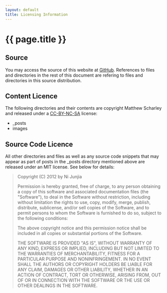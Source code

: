 ```yaml
---
layout: default
title: Licensing Information
---
```


{{ page.title }}
================

Source
------

You may access the source of this website at [GitHub][github-source].
References to files and directories in the rest of this document are
refering to files and directories in this source distribution.

Content Licence
---------------

The following directories and their contents are copyright Matthew Scharley
and released under a [CC-BY-NC-SA][cc-license] license:

* \_posts
* images

Source Code Licence
-------------------

All other directories and files as well as any source code snippets that may 
appear as part of posts in the \_posts directory mentioned above are 
released under an MIT license. See below for details:

> Copyright (C) 2012 by Ni Junjia
> 
> Permission is hereby granted, free of charge, to any person obtaining a copy
> of this software and associated documentation files (the "Software"), to deal
> in the Software without restriction, including without limitation the rights
> to use, copy, modify, merge, publish, distribute, sublicense, and/or sell
> copies of the Software, and to permit persons to whom the Software is
> furnished to do so, subject to the following conditions:
> 
> The above copyright notice and this permission notice shall be included in
> all copies or substantial portions of the Software.
> 
> THE SOFTWARE IS PROVIDED "AS IS", WITHOUT WARRANTY OF ANY KIND, EXPRESS OR
> IMPLIED, INCLUDING BUT NOT LIMITED TO THE WARRANTIES OF MERCHANTABILITY,
> FITNESS FOR A PARTICULAR PURPOSE AND NONINFRINGEMENT. IN NO EVENT SHALL THE
> AUTHORS OR COPYRIGHT HOLDERS BE LIABLE FOR ANY CLAIM, DAMAGES OR OTHER
> LIABILITY, WHETHER IN AN ACTION OF CONTRACT, TORT OR OTHERWISE, ARISING FROM,
> OUT OF OR IN CONNECTION WITH THE SOFTWARE OR THE USE OR OTHER DEALINGS IN
> THE SOFTWARE.

  [github-source]: http://github.com/creamidea/creamidea.github.com
  [cc-license]: http://creativecommons.org/licenses/by-nc-sa/3.0/au/
